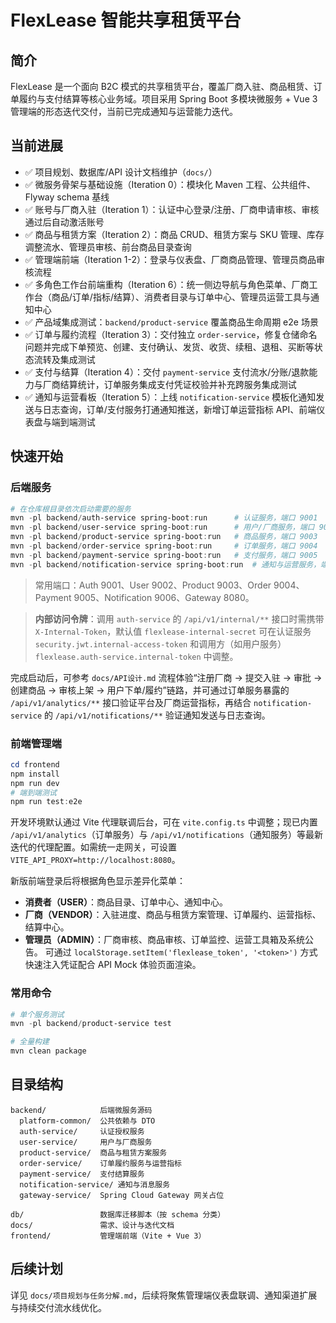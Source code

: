 # FlexLease 智能共享租赁平台

## 简介
 FlexLease 是一个面向 B2C 模式的共享租赁平台，覆盖厂商入驻、商品租赁、订单履约与支付结算等核心业务域。项目采用 Spring Boot 多模块微服务 + Vue 3 管理端的形态迭代交付，当前已完成通知与运营能力迭代。

## 当前进展
- ✅ 项目规划、数据库/API 设计文档维护（`docs/`）
- ✅ 微服务骨架与基础设施（Iteration 0）：模块化 Maven 工程、公共组件、Flyway schema 基线
- ✅ 账号与厂商入驻（Iteration 1）：认证中心登录/注册、厂商申请审核、审核通过后自动激活账号
- ✅ 商品与租赁方案（Iteration 2）：商品 CRUD、租赁方案与 SKU 管理、库存调整流水、管理员审核、前台商品目录查询
- ✅ 管理端前端（Iteration 1-2）：登录与仪表盘、厂商商品管理、管理员商品审核流程
- ✅ 多角色工作台前端重构（Iteration 6）：统一侧边导航与角色菜单、厂商工作台（商品/订单/指标/结算）、消费者目录与订单中心、管理员运营工具与通知中心
- ✅ 产品域集成测试：`backend/product-service` 覆盖商品生命周期 e2e 场景
- ✅ 订单与履约流程（Iteration 3）：交付独立 `order-service`，修复仓储命名问题并完成下单预览、创建、支付确认、发货、收货、续租、退租、买断等状态流转及集成测试
- ✅ 支付与结算（Iteration 4）：交付 `payment-service` 支付流水/分账/退款能力与厂商结算统计，订单服务集成支付凭证校验并补充跨服务集成测试
- ✅ 通知与运营看板（Iteration 5）：上线 `notification-service` 模板化通知发送与日志查询，订单/支付服务打通通知推送，新增订单运营指标 API、前端仪表盘与端到端测试

## 快速开始
### 后端服务
```powershell
# 在仓库根目录依次启动需要的服务
mvn -pl backend/auth-service spring-boot:run      # 认证服务，端口 9001
mvn -pl backend/user-service spring-boot:run      # 用户/厂商服务，端口 9002
mvn -pl backend/product-service spring-boot:run   # 商品服务，端口 9003
mvn -pl backend/order-service spring-boot:run     # 订单服务，端口 9004
mvn -pl backend/payment-service spring-boot:run   # 支付服务，端口 9005
mvn -pl backend/notification-service spring-boot:run  # 通知与运营服务，端口 9006
```
> 常用端口：Auth 9001、User 9002、Product 9003、Order 9004、Payment 9005、Notification 9006、Gateway 8080。

> **内部访问令牌**：调用 `auth-service` 的 `/api/v1/internal/**` 接口时需携带 `X-Internal-Token`，默认值 `flexlease-internal-secret` 可在认证服务 `security.jwt.internal-access-token` 和调用方（如用户服务）`flexlease.auth-service.internal-token` 中调整。

完成启动后，可参考 `docs/API设计.md` 流程体验“注册厂商 → 提交入驻 → 审批 → 创建商品 → 审核上架 → 用户下单/履约”链路，并可通过订单服务暴露的 `/api/v1/analytics/**` 接口验证平台及厂商运营指标，再结合 `notification-service` 的 `/api/v1/notifications/**` 验证通知发送与日志查询。

### 前端管理端
```powershell
cd frontend
npm install
npm run dev
# 端到端测试
npm run test:e2e
```
开发环境默认通过 Vite 代理联调后台，可在 `vite.config.ts` 中调整；现已内置 `/api/v1/analytics`（订单服务）与 `/api/v1/notifications`（通知服务）等最新迭代的代理配置。如需统一走网关，可设置 `VITE_API_PROXY=http://localhost:8080`。

新版前端登录后将根据角色显示差异化菜单：
- **消费者（USER）**：商品目录、订单中心、通知中心。
- **厂商（VENDOR）**：入驻进度、商品与租赁方案管理、订单履约、运营指标、结算中心。
- **管理员（ADMIN）**：厂商审核、商品审核、订单监控、运营工具箱及系统公告。
可通过 `localStorage.setItem('flexlease_token', '<token>')` 方式快速注入凭证配合 API Mock 体验页面渲染。

### 常用命令
```powershell
# 单个服务测试
mvn -pl backend/product-service test

# 全量构建
mvn clean package
```

## 目录结构
```
backend/            后端微服务源码
  platform-common/  公共依赖与 DTO
  auth-service/     认证授权服务
  user-service/     用户与厂商服务
  product-service/  商品与租赁方案服务
  order-service/    订单履约服务与运营指标
  payment-service/  支付结算服务
  notification-service/ 通知与消息服务
  gateway-service/  Spring Cloud Gateway 网关占位

db/                 数据库迁移脚本（按 schema 分类）
docs/               需求、设计与迭代文档
frontend/           管理端前端（Vite + Vue 3）
```

## 后续计划
详见 `docs/项目规划与任务分解.md`，后续将聚焦管理端仪表盘联调、通知渠道扩展与持续交付流水线优化。
